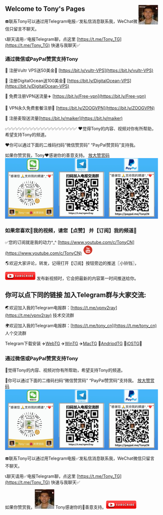 ## Welcome to Tony's Pages <img align="right" src="./image/Tony.jpeg"/>

☎️联系Tony可以通过用Telegram电报✅发私信消息联系我，WeChat微信只留言不聊天。

📞聊天请用✅电报Telegram聊，点这里 [https://t.me/Tony_TG](https://t.me/Tony_TG) 快速与我聊天✅

### 通过微信或PayPal赞赏支持Tony
🚒 注册Vultr VPS送50美金🎁 [https://bit.ly/vultr-VPS](https://bit.ly/vultr-VPS)

🚗 注册DigitalOcean送100美金🎁 [https://bit.ly/DigitalOcean-VPS](https://bit.ly/DigitalOcean-VPS)

🚕 免费注册VPN送流量✈️ [https://bit.ly/Free-vpn](https://bit.ly/Free-vpn)

🚙 VPN永久免费套餐注册🚀 [https://bit.ly/ZOOGVPN](https://bit.ly/ZOOGVPN)

 🌹 注册麦殻送流量[https://bit.ly/maiker](https://bit.ly/maiker)

✅✅✅✅✅✅✅✅✅✅✅✅✅✅✅✅✅✅✅✅
❤️觉得Tony的内容、视频对你有所帮助，希望支持Tony的频道。

❤️你可以通过下面的二维码扫码“微信赞赏码” “PayPal赞赏码”支持我。

如果你赞赏我，Tony❤️感谢你的善意️支持。
[放大赞赏码](./image/tony_weixin_paypal_donate.gif)
![赞赏码](./image/tony_weixin_paypal_donate.gif)



### 如果您喜欢🧡我的视频，请您【点赞】 并【订阅】我的频道💙

✅您的订阅就是我的动力^_^ [https://www.youtube.com/c/TonyCN](https://www.youtube.com/c/TonyCN) ![](./image/youtube-32.png)

🌎欢迎大家评论，转发，记得打开【订阅】按钮旁边的推送〖小铃铛〗，

![](./image/youtube-subscribe.png) 发布新视频时，它会把最新的内容第一时间推送给你。

## 你可以点下同的链接 加入Telegram群与大家交流:

🌏欢迎加入我的Telegram电报群：[https://t.me/vpnv2ray](https://t.me/vpnv2ray)  技术交流群

🌍欢迎加入我的Telegram电报群：[https://t.me/tony_cn](https://t.me/tony_cn)  人个交流群

Telegram下载安装 ✈️[WebTG](https://web.telegram.org)  ✈️[WinTG](https://git.io/Telegram.exe)  ✈️[MacTG](https://git.io/Telegram.zip)  🚀[AndriodTG](https://git.io/Telegram.apk)  🚀[iOSTG](https://itunes.apple.com/app/telegram-messenger/id686449807)🚀

### 通过微信或PayPal赞赏支持Tony

💖觉得Tony的内容、视频对你有所帮助，希望支持Tony的频道。

💖你可以通过下面的二维码扫码“微信赞赏码” “PayPal赞赏码”支持我。
[放大赞赏码](./image/tony_weixin_paypal_donate.gif)
![赞赏码](./image/tony_weixin_paypal_donate.gif)

☎️联系Tony可以通过用Telegram电报✅发私信消息联系我，WeChat微信只留言不聊天。

📞聊天请用✅电报Telegram聊，点这里 [https://t.me/Tony_TG](https://t.me/Tony_TG) 快速与我聊天✅

如果你赞赏我，![](./image/Tony.jpeg) Tony感谢你的💖善意️支持。![](./image/youtube-subscribe.png)



